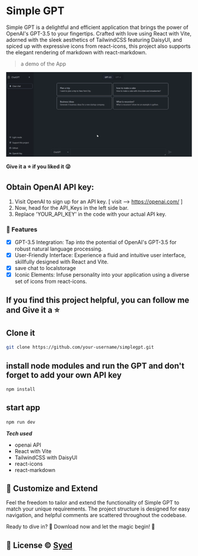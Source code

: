 # Simple GPT

Simple GPT is a delightful and efficient application that brings the power of OpenAI's GPT-3.5 to your fingertips. Crafted with love using React with Vite, adorned with the sleek aesthetics of TailwindCSS featuring DaisyUI, and spiced up with expressive icons from react-icons, this project also supports the elegant rendering of markdown with react-markdown.

> a demo of the App

<!-- https://user-images.githubusercontent.com/26358650/212903093-08c58f9b-25b5-440d-89e7-7a4b1f36df5a.mp4 -->
<img src="demo/demo.gif" width="800px" alt="android icon"/>

</br>


**Give it a ⭐ if you liked it 😜**


## Obtain OpenAI API key:

1. Visit OpenAI to sign up for an API key. [ visit --> https://openai.com/ ]
2. Now, head for the API_Keys in the left side bar.
3. Replace 'YOUR_API_KEY' in the code with your actual API key.


### 🚀 Features

- [x] GPT-3.5 Integration: Tap into the potential of OpenAI's GPT-3.5 for robust natural language processing.
- [x] User-Friendly Interface: Experience a fluid and intuitive user interface, skillfully designed with React and Vite.
- [x] save chat to localstorage
- [x] Iconic Elements: Infuse personality into your application using a diverse set of icons from react-icons.

## If you find this project helpful, you can follow me and Give it a ⭐

## Clone it

```bash
git clone https://github.com/your-username/simplegpt.git
```

## install node modules and run the GPT and don't forget to add your own API key

```bash
npm install
```

## start app

```bash
npm run dev
```

**_Tech used_**

- openai API
- React with Vite
- TailwindCSS with DaisyUI
- react-icons
- react-markdown

## 🎨 Customize and Extend

Feel the freedom to tailor and extend the functionality of Simple GPT to match your unique requirements. The project structure is designed for easy navigation, and helpful comments are scattered throughout the codebase.


Ready to dive in? 🚀 Download now and let the magic begin! 🌟

## 📝 License © [Syed](https://www.linkedin.com/in/syed-musaib-7b4836220/)